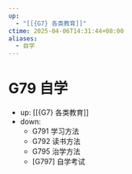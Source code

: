 ```yaml
---
up:
  - "[[{G7} 各类教育]]"
ctime: 2025-04-06T14:31:44+08:00
aliases:
  - 自学
---
```


# G79 自学

- up: [[{G7} 各类教育]]
- down:	
	- G791 学习方法
	- G792 读书方法
	- G795 治学方法
	- [G797] 自学考试
	
